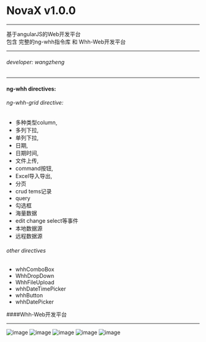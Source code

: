 # NovaX v1.0.0
***
基于angularJS的Web开发平台  
包含 完整的ng-whh指令库 和 Whh-Web开发平台
***
###### developer:  wangzheng

***

#### ng-whh directives:

###### ng-whh-grid directive:

* 多种类型column,
* 多列下拉,
* 单列下拉,
* 日期,
* 日期时间,
* 文件上传,
* command按钮,
* Excel导入导出, 
* 分页
* crud tems记录
* query 
* 勾选框 
* 海量数据 
* edit change select等事件
* 本地数据源
* 远程数据源
    
###### other directives 

* whhComboBox
* WhhDropDown
* WhhFileUpload
* whhDateTimePicker
* whhButton
* whhDatePicker

####Whh-Web开发平台
***
 
![image](https://github.com/wzfzlw/NovaX/blob/master/screenshots/Snip20160429_10.png)
![image](https://github.com/wzfzlw/NovaX/blob/master/screenshots/Snip20160428_8.png)
![image](https://github.com/wzfzlw/NovaX/blob/master/screenshots/Snip20160428_2.png)
![image](https://github.com/wzfzlw/NovaX/blob/master/screenshots/Snip20160428_3.png)
![image](https://github.com/wzfzlw/NovaX/blob/master/screenshots/Snip20160429_9.png)

